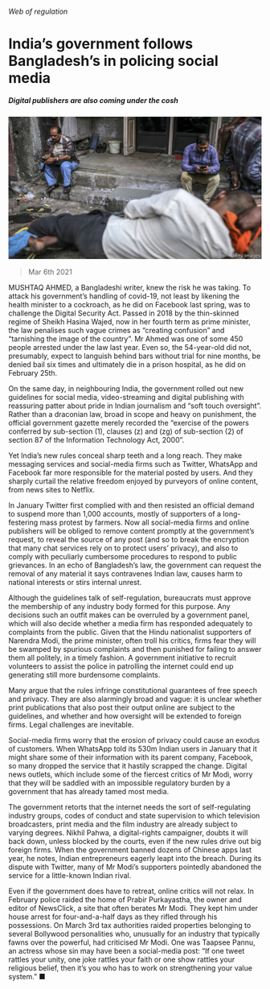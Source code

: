 ###### Web of regulation

# India’s government follows Bangladesh’s in policing social media 

##### Digital publishers are also coming under the cosh 

![image](images/20210306_asp003.jpg) 

> Mar 6th 2021 


MUSHTAQ AHMED, a Bangladeshi writer, knew the risk he was taking. To attack his government’s handling of covid-19, not least by likening the health minister to a cockroach, as he did on Facebook last spring, was to challenge the Digital Security Act. Passed in 2018 by the thin-skinned regime of Sheikh Hasina Wajed, now in her fourth term as prime minister, the law penalises such vague crimes as “creating confusion” and “tarnishing the image of the country”. Mr Ahmed was one of some 450 people arrested under the law last year. Even so, the 54-year-old did not, presumably, expect to languish behind bars without trial for nine months, be denied bail six times and ultimately die in a prison hospital, as he did on February 25th.


On the same day, in neighbouring India, the government rolled out new guidelines for social media, video-streaming and digital publishing with reassuring patter about pride in Indian journalism and “soft touch oversight”. Rather than a draconian law, broad in scope and heavy on punishment, the official government gazette merely recorded the “exercise of the powers conferred by sub-section (1), clauses (z) and (zg) of sub-section (2) of section 87 of the Information Technology Act, 2000”.



Yet India’s new rules conceal sharp teeth and a long reach. They make messaging services and social-media firms such as Twitter, WhatsApp and Facebook far more responsible for the material posted by users. And they sharply curtail the relative freedom enjoyed by purveyors of online content, from news sites to Netflix.


In January Twitter first complied with and then resisted an official demand to suspend more than 1,000 accounts, mostly of supporters of a long-festering mass protest by farmers. Now all social-media firms and online publishers will be obliged to remove content promptly at the government’s request, to reveal the source of any post (and so to break the encryption that many chat services rely on to protect users’ privacy), and also to comply with peculiarly cumbersome procedures to respond to public grievances. In an echo of Bangladesh’s law, the government can request the removal of any material it says contravenes Indian law, causes harm to national interests or stirs internal unrest.


Although the guidelines talk of self-regulation, bureaucrats must approve the membership of any industry body formed for this purpose. Any decisions such an outfit makes can be overruled by a government panel, which will also decide whether a media firm has responded adequately to complaints from the public. Given that the Hindu nationalist supporters of Narendra Modi, the prime minister, often troll his critics, firms fear they will be swamped by spurious complaints and then punished for failing to answer them all politely, in a timely fashion. A government initiative to recruit volunteers to assist the police in patrolling the internet could end up generating still more burdensome complaints.


Many argue that the rules infringe constitutional guarantees of free speech and privacy. They are also alarmingly broad and vague: it is unclear whether print publications that also post their output online are subject to the guidelines, and whether and how oversight will be extended to foreign firms. Legal challenges are inevitable.


Social-media firms worry that the erosion of privacy could cause an exodus of customers. When WhatsApp told its 530m Indian users in January that it might share some of their information with its parent company, Facebook, so many dropped the service that it hastily scrapped the change. Digital news outlets, which include some of the fiercest critics of Mr Modi, worry that they will be saddled with an impossible regulatory burden by a government that has already tamed most media.


The government retorts that the internet needs the sort of self-regulating industry groups, codes of conduct and state supervision to which television broadcasters, print media and the film industry are already subject to varying degrees. Nikhil Pahwa, a digital-rights campaigner, doubts it will back down, unless blocked by the courts, even if the new rules drive out big foreign firms. When the government banned dozens of Chinese apps last year, he notes, Indian entrepreneurs eagerly leapt into the breach. During its dispute with Twitter, many of Mr Modi’s supporters pointedly abandoned the service for a little-known Indian rival. 


Even if the government does have to retreat, online critics will not relax. In February police raided the home of Prabir Purkayastha, the owner and editor of NewsClick, a site that often berates Mr Modi. They kept him under house arrest for four-and-a-half days as they rifled through his possessions. On March 3rd tax authorities raided properties belonging to several Bollywood personalities who, unusually for an industry that typically fawns over the powerful, had criticised Mr Modi. One was Taapsee Pannu, an actress whose sin may have been a social-media post: “If one tweet rattles your unity, one joke rattles your faith or one show rattles your religious belief, then it’s you who has to work on strengthening your value system.” ■

